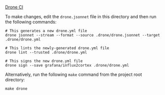 [Drone CI](https://drone.grafana.net/grafana/influx2cortex)

To make changes, edit the `drone.jsonnet` file in this directory and then run the following commands:

```
# This generates a new drone.yml file
drone jsonnet --stream --format --source .drone/drone.jsonnet --target .drone/drone.yml

# This lints the newly-generated drone.yml file
drone lint --trusted .drone/drone.yml

# This signs the new drone.yml file
drone sign --save grafana/influx2cortex .drone/drone.yml
```

Alternatively, run the following `make` command from the project root directory:

```
make drone
```
